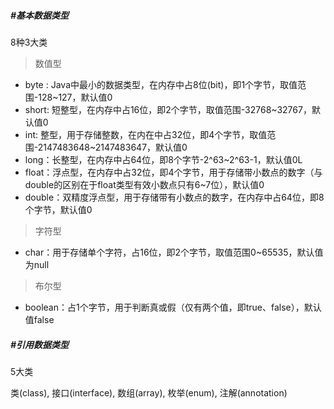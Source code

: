 ##### #基本数据类型

8种3大类

> 数值型

- byte : Java中最小的数据类型，在内存中占8位(bit)，即1个字节，取值范围-128~127，默认值0
- short: 短整型，在内存中占16位，即2个字节，取值范围-32768~32767，默认值0
- int: 整型，用于存储整数，在内在中占32位，即4个字节，取值范围-2147483648~2147483647，默认值0
- long：长整型，在内存中占64位，即8个字节-2^63~2^63-1，默认值0L
- float：浮点型，在内存中占32位，即4个字节，用于存储带小数点的数字（与double的区别在于float类型有效小数点只有6~7位），默认值0
- double：双精度浮点型，用于存储带有小数点的数字，在内存中占64位，即8个字节，默认值0

> 字符型

- char：用于存储单个字符，占16位，即2个字节，取值范围0~65535，默认值为null

> 布尔型

- boolean：占1个字节，用于判断真或假（仅有两个值，即true、false），默认值false

 

##### #引用数据类型

5大类

类(class), 接口(interface), 数组(array), 枚举(enum), 注解(annotation)

 
